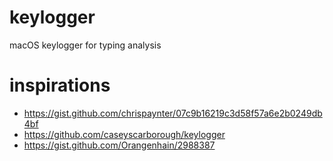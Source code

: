 # keylogger
macOS keylogger for typing analysis

# inspirations
- https://gist.github.com/chrispaynter/07c9b16219c3d58f57a6e2b0249db4bf
- https://github.com/caseyscarborough/keylogger
- https://gist.github.com/Orangenhain/2988387
